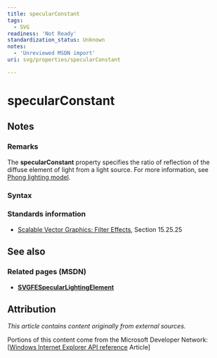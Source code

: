 ```yaml
---
title: specularConstant
tags:
  - SVG
readiness: 'Not Ready'
standardization_status: Unknown
notes:
  - 'Unreviewed MSDN import'
uri: svg/properties/specularConstant

---
```

# specularConstant

## Notes

### Remarks

The **specularConstant** property specifies the ratio of reflection of the diffuse element of light from a light source. For more information, see [Phong lighting model](http://go.microsoft.com/fwlink/p/?LinkID=226233).

### Syntax

### Standards information

-   [Scalable Vector Graphics: Filter Effects](http://go.microsoft.com/fwlink/p/?linkid=226062), Section 15.25.25

## See also

### Related pages (MSDN)

-   [**SVGFESpecularLightingElement**](/svg/elements/feSpecularLighting)

## Attribution

*This article contains content originally from external sources.*

Portions of this content come from the Microsoft Developer Network: [[Windows Internet Explorer API reference](http://msdn.microsoft.com/en-us/library/ie/hh828809%28v=vs.85%29.aspx) Article]

